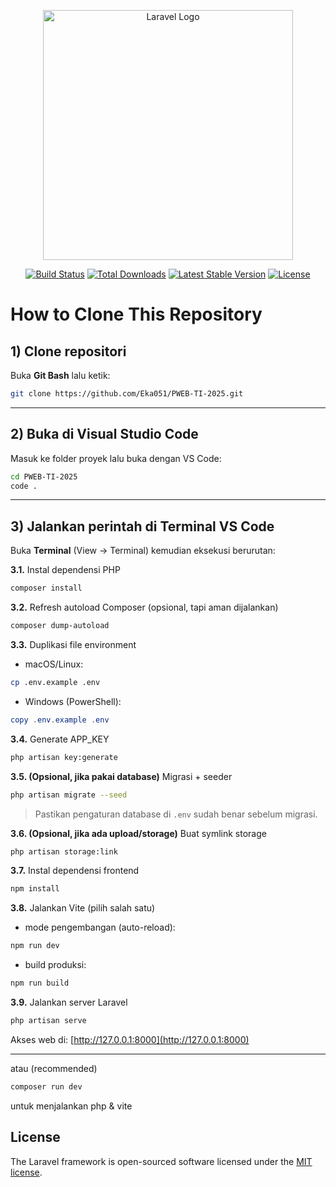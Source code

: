 <p align="center"><a href="https://laravel.com" target="_blank"><img src="https://raw.githubusercontent.com/laravel/art/master/logo-lockup/5%20SVG/2%20CMYK/1%20Full%20Color/laravel-logolockup-cmyk-red.svg" width="400" alt="Laravel Logo"></a></p>

<p align="center">
<a href="https://github.com/laravel/framework/actions"><img src="https://github.com/laravel/framework/workflows/tests/badge.svg" alt="Build Status"></a>
<a href="https://packagist.org/packages/laravel/framework"><img src="https://img.shields.io/packagist/dt/laravel/framework" alt="Total Downloads"></a>
<a href="https://packagist.org/packages/laravel/framework"><img src="https://img.shields.io/packagist/v/laravel/framework" alt="Latest Stable Version"></a>
<a href="https://packagist.org/packages/laravel/framework"><img src="https://img.shields.io/packagist/l/laravel/framework" alt="License"></a>
</p>

# How to Clone This Repository

## 1) Clone repositori

Buka **Git Bash** lalu ketik:

```bash
git clone https://github.com/Eka051/PWEB-TI-2025.git
```

---

## 2) Buka di Visual Studio Code

Masuk ke folder proyek lalu buka dengan VS Code:

```bash
cd PWEB-TI-2025
code .
```

---

## 3) Jalankan perintah di Terminal VS Code

Buka **Terminal** (View → Terminal) kemudian eksekusi berurutan:

**3.1.** Instal dependensi PHP

```bash
composer install
```

**3.2.** Refresh autoload Composer (opsional, tapi aman dijalankan)

```bash
composer dump-autoload
```

**3.3.** Duplikasi file environment

* macOS/Linux:

```bash
cp .env.example .env
```

* Windows (PowerShell):

```powershell
copy .env.example .env
```

**3.4.** Generate APP_KEY

```bash
php artisan key:generate
```

**3.5. (Opsional, jika pakai database)** Migrasi + seeder

```bash
php artisan migrate --seed
```

> Pastikan pengaturan database di `.env` sudah benar sebelum migrasi.

**3.6. (Opsional, jika ada upload/storage)** Buat symlink storage

```bash
php artisan storage:link
```

**3.7.** Instal dependensi frontend

```bash
npm install
```

**3.8.** Jalankan Vite (pilih salah satu)

* mode pengembangan (auto-reload):

```bash
npm run dev
```

* build produksi:

```bash
npm run build
```

**3.9.** Jalankan server Laravel

```bash
php artisan serve
```

Akses web di: [http://127.0.0.1:8000](http://127.0.0.1:8000)

---

atau (recommended)

```bash
composer run dev
```

untuk menjalankan php & vite

## License

The Laravel framework is open-sourced software licensed under the [MIT license](https://opensource.org/licenses/MIT).

